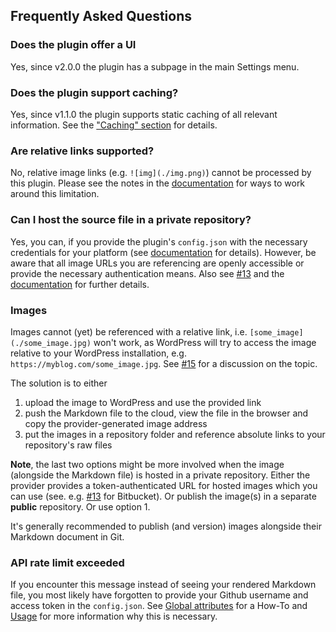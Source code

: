 ## Frequently Asked Questions

### Does the plugin offer a UI

Yes, since v2.0.0 the plugin has a subpage in the main Settings menu.

### Does the plugin support caching?

Yes, since v1.1.0 the plugin supports static caching of all relevant information. See the ["Caching" section](https://github.com/gis-ops/wordpress-markdown-git#caching) for details.

### Are relative links supported?

No, relative image links (e.g. `![img](./img.png)`) cannot be processed by this plugin. Please see the notes in the [documentation](https://github.com/gis-ops/wordpress-markdown-git#images) for ways to work around this limitation.

### Can I host the source file in a private repository?

Yes, you can, if you provide the plugin's `config.json` with the necessary credentials for your platform (see [documentation](https://github.com/gis-ops/wordpress-markdown-git#global-attributes) for details). However, be aware that all image URLs you are referencing are openly accessible or provide the necessary authentication means. Also see [#13](https://github.com/gis-ops/wordpress-markdown-git/issues/13#issuecomment-638965192) and the [documentation](https://github.com/gis-ops/wordpress-markdown-git#images) for further details.

### Images

Images cannot (yet) be referenced with a relative link, i.e. `[some_image](./some_image.jpg)` won't work, as WordPress will try to access the image relative to your WordPress installation, e.g. `https://myblog.com/some_image.jpg`. See [#15](https://github.com/gis-ops/wordpress-markdown-git/issues/15) for a discussion on the topic.

The solution is to either
1. upload the image to WordPress and use the provided link
2. push the Markdown file to the cloud, view the file in the browser and copy the provider-generated image address
3. put the images in a repository folder and reference absolute links to your repository's raw files

**Note**, the last two options might be more involved when the image (alongside the Markdown file) is hosted in a private repository. Either the provider provides a token-authenticated URL for hosted images which you can use (see. e.g. [#13](https://github.com/gis-ops/wordpress-markdown-git/issues/13#issuecomment-638965192) for Bitbucket). Or publish the image(s) in a separate **public** repository. Or use option 1.

It's generally recommended to publish (and version) images alongside their Markdown document in Git.

### API rate limit exceeded

If you encounter this message instead of seeing your rendered Markdown file, you most likely have forgotten to provide your Github username and access token in the `config.json`. See [Global attributes](#global-attributes) for a How-To and [Usage](#usage) for more information why this is necessary.
